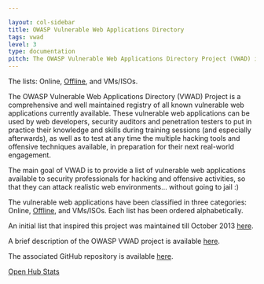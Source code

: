 ```yaml
---

layout: col-sidebar
title: OWASP Vulnerable Web Applications Directory
tags: vwad
level: 3
type: documentation
pitch: The OWASP Vulnerable Web Applications Directory Project (VWAD) is a comprehensive and well maintained registry of all known vulnerable web applications currently available for legal security and vulnerability testing of various kinds.
---
```


The lists: Online, [Offline](offline), and VMs/ISOs.

The OWASP Vulnerable Web Applications Directory (VWAD) Project is a comprehensive and well maintained registry of all known vulnerable web applications currently available. These vulnerable web applications can be used by web developers, security auditors and penetration testers to put in practice their knowledge and skills during training sessions (and especially afterwards), as well as to test at any time the multiple hacking tools and offensive techniques available, in preparation for their next real-world engagement.

The main goal of VWAD is to provide a list of vulnerable web applications available to security professionals for hacking and offensive activities, so that they can attack realistic web environments... without going to jail :)

The vulnerable web applications have been classified in three categories: Online, [Offline](offline), and VMs/ISOs. Each list has been ordered alphabetically.

An initial list that inspired this project was maintained till October 2013 [here](http://blog.taddong.com/2011/10/hacking-vulnerable-web-applications.html).

A brief description of the OWASP VWAD project is available [here](http://blog.dinosec.com/2013/11/owasp-vulnerable-web-applications.html).

The associated GitHub repository is available [here](https://github.com/OWASP/OWASP-VWAD). 

[Open Hub Stats](https://www.openhub.net/p/OWASP-VWAD)
